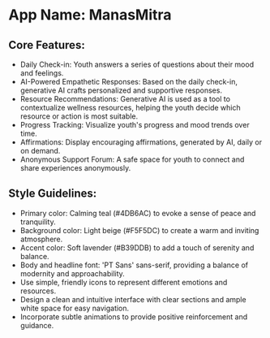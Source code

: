 # **App Name**: ManasMitra

## Core Features:

- Daily Check-in: Youth answers a series of questions about their mood and feelings.
- AI-Powered Empathetic Responses: Based on the daily check-in, generative AI crafts personalized and supportive responses.
- Resource Recommendations: Generative AI is used as a tool to contextualize wellness resources, helping the youth decide which resource or action is most suitable.
- Progress Tracking: Visualize youth's progress and mood trends over time.
- Affirmations: Display encouraging affirmations, generated by AI, daily or on demand.
- Anonymous Support Forum: A safe space for youth to connect and share experiences anonymously.

## Style Guidelines:

- Primary color: Calming teal (#4DB6AC) to evoke a sense of peace and tranquility.
- Background color: Light beige (#F5F5DC) to create a warm and inviting atmosphere.
- Accent color: Soft lavender (#B39DDB) to add a touch of serenity and balance.
- Body and headline font: 'PT Sans' sans-serif, providing a balance of modernity and approachability.
- Use simple, friendly icons to represent different emotions and resources.
- Design a clean and intuitive interface with clear sections and ample white space for easy navigation.
- Incorporate subtle animations to provide positive reinforcement and guidance.